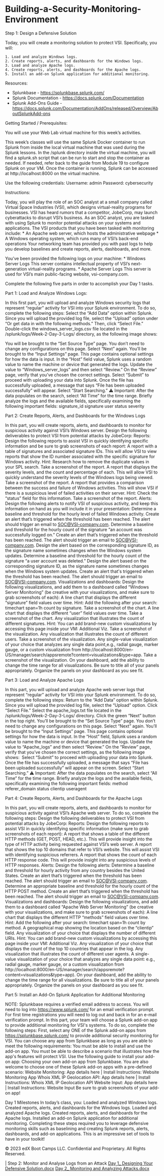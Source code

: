 # Building-a-Security-Monitoring-Environment
Step 1: Design a Defensive Solution

Today, you will create a monitoring solution to protect VSI. Specifically, you will:

    1. Load and analyze Windows logs.
    2. Create reports, alerts, and dashboards for the Windows logs.
    3. Load and analyze Apache logs.
    4. Create reports, alerts, and dashboards for the Apache logs.
    5. Install an add-on Splunk application for additional monitoring.

Resources:

* Splunkbase - https://splunkbase.splunk.com/
* Splunk Documentation - https://docs.splunk.com/Documentation
* Splunk Add-Ons Guide - https://docs.splunk.com/Documentation/AddOns/released/Overview/AboutSplunkAdd-ons

Getting Started / Prerequisites:

You will use your Web Lab virtual machine for this week’s activities.

This week’s classes will use the same Splunk Docker container to run Splunk from inside the local virtual machine that was used during the Splunk lessons. In the /splunk directory inside the virtual machine, you will find a splunk.sh script that can be run to start and stop the container as needed.
If needed, refer back to the guide from Module 19 to configure Splunk on your VM.
Once the container is running, Splunk can be accessed at http://localhost:8000 on the virtual machine.

Use the following credentials:
Username: admin
Password: cybersecurity

Instructions:

Today, you will play the role of an SOC analyst at a small company called Virtual Space Industries (VSI), which designs virtual-reality programs for businesses.
VSI has heard rumors that a competitor, JobeCorp, may launch cyberattacks to disrupt VSI’s business.
As an SOC analyst, you are tasked with using Splunk to monitor potential attacks on your systems and applications.
The VSI products that you have been tasked with monitoring include:
    * An Apache web server, which hosts the administrative webpage
    * A Windows operating system, which runs many of VSI’s back-end operations
Your networking team has provided you with past logs to help you develop baselines and create reports, alerts, dashboards, and more.

You’ve been provided the following logs on your machine:
    * Windows Server Logs
    This server contains intellectual property of VSI’s next-generation virtual-reality programs.
    * Apache Server Logs
    This server is used for VSI’s main public-facing website, vsi-company.com.

Complete the following five parts in order to accomplish your Day 1 tasks.

Part 1: Load and Analyze Windows Logs:

In this first part, you will upload and analyze Windows security logs that represent “regular” activity for VSI into your Splunk environment. To do so, complete the following steps:
Select the “Add Data” option within Splunk.
Since you will upload the provided log file, select the “Upload” option under “Or get data in with the following methods.”
Then, click “Select File.”
Double-click the windows_server_logs.csv file located in the /splunk/logs/Week-2-Day-3-Logs/ directory, as the following image shows:

You will be brought to the “Set Source Type” page.
You don’t need to change any configurations on this page.
Select “Next” again.
You’ll be brought to the “Input Settings” page.
This page contains optional settings for how the data is input.
In the “Host” field value, Splunk uses a random value to name the machine or device that generated the logs.
Update the value to “Windows_server_logs” and then select “Review.”
On the “Review” page, verify that you’ve chosen the correct settings.
Select “Submit” to proceed with uploading your data into Splunk.
Once the file has successfully uploaded, a message that says “File has been uploaded successfully” will appear.
Select “Start Searching.”
⚠️ Important: After the data populates on the search, select “All Time” for the time range.
Briefly analyze the logs and the available fields, specifically examining the following important fields:
signature_id
signature
user
status
severity

Part 2: Create Reports, Alerts, and Dashboards for the Windows Logs

In this part, you will create reports, alerts, and dashboards to monitor for suspicious activity against VSI’s Windows server. Design the following deliverables to protect VSI from potential attacks by JobeCorp:
Reports: Design the following reports to assist VSI in quickly identifying specific information and be sure to grab screenshots of each report:
A report with a table of signatures and associated signature IDs.
This will allow VSI to view reports that show the ID number associated with the specific signature for Windows activity.
Hint: Research how to remove the duplicate values in your SPL search.
Take a screenshot of the report. 
A report that displays the severity levels, and the count and percentage of each.
This will allow VSI to quickly understand the severity levels of the Windows logs being viewed.
Take a screenshot of the report. 
A report that provides a comparison between the success and failure of Windows activities.
This will show VSI if there is a suspicious level of failed activities on their server.
Hint: Check the “status” field for this information.
Take a screenshot of the report. 
Alerts: Design the following alerts to notify VSI of suspicious activity, and keep this information on hand as you will include it in your presentation: 
Determine a baseline and threshold for the hourly level of failed Windows activity.
Create an alert that’s triggered when the threshold has been reached.
The alert should trigger an email to SOC@VSI-company.com.
Determine a baseline and threshold for the hourly count of the signature “an account was successfully logged on.”
Create an alert that’s triggered when the threshold has been reached.
The alert should trigger an email to SOC@VSI-company.com.
Design the alert based on the corresponding signature ID, as the signature name sometimes changes when the Windows system updates.
Determine a baseline and threshold for the hourly count of the signature “a user account was deleted.”
Design the alert based on the corresponding signature ID, as the signature name sometimes changes when the Windows system updates.
Create an alert that's triggered when the threshold has been reached.
The alert should trigger an email to SOC@VSI-company.com.
Visualizations and dashboards: Design the following visualizations, and add them to a dashboard called “Windows Server Monitoring” (be creative with your visualizations, and make sure to grab screenshots of each):
A line chart that displays the different “signature” field values over time.
Hint: Add the following after your search: timechart span=1h count by signature.
Take a screenshot of the chart. 
A line chart that displays the different “user” field values over time.
Take a screenshot of the chart. 
Any visualization that illustrates the count of different signatures.
Hint: You can add brand-new custom visualizations by accessing this page inside your VM: Additional Viz.
Take a screenshot of the visualization. 
Any visualization that illustrates the count of different users.
Take a screenshot of the visualization. 
Any single-value visualization of your choice that analyzes any single data point,e.g., radial gauge, marker gauge, or a custom visualization from http://localhost:8000/en-US/manager/search/appsremote?content=visualizations&type=app.
Take a screenshot of the visualization. 
On your dashboard, add the ability to change the time range for all visualizations.
Be sure to title all of your panels appropriately.
Organize the panels on your dashboard as you see fit.



Part 3: Load and Analyze Apache Logs

In this part, you will upload and analyze Apache web server logs that represent “regular” activity for VSI into your Splunk environment. To do so, complete the following steps:
Return to the “Add Data” option within Splunk.
Since you will upload the provided log file, select the “Upload” option.
Click “Select File.”
Select the apache_logs.txt file located in the /splunk/logs/Week-2-Day-3-Logs/ directory.
Click the green “Next” button in the top right.
You’ll be brought to the “Set Source Type” page.
You don’t need to change any configurations on this page.
Select “Next” again.
You’ll be brought to the “Input Settings” page.
This page contains optional settings for how the data is input.
In the “Host” field, Splunk uses a random value to name the machine or device that generated the logs.
Update the value to “Apache_logs” and then select “Review.”
On the “Review” page, verify that you’ve chosen the correct settings, as the following image shows: 
Select “Submit” to proceed with uploading your data into Splunk.
Once the file has successfully uploaded, a message that says “File has been uploaded successfully” will appear on the screen.
Select “Start Searching.”
⚠️ Important: After the data populates on the search, select “All Time” for the time range.
Briefly analyze the logs and the available fields, specifically examining the following important fields:
method
referer_domain
status
clientip
useragent

Part 4: Create Reports, Alerts, and Dashboards for the Apache Logs

In this part, you will create reports, alerts, and dashboards to monitor for suspicious activity against VSI’s Apache web server. To do so, complete the following steps:
Design the following deliverables to protect VSI from potential attacks by JobeCorp:
Reports: Design the following reports to assist VSI in quickly identifying specific information (make sure to grab screenshots of each report):
A report that shows a table of the different HTTP methods (GET, POST, HEAD, etc.).
This will provide insight into the type of HTTP activity being requested against VSI’s web server.
A report that shows the top 10 domains that refer to VSI’s website.
This will assist VSI with identifying suspicious referrers.
A report that shows the count of each HTTP response code.
This will provide insight into any suspicious levels of HTTP responses.
Alerts: Design the following alerts:
Determine a baseline and threshold for hourly activity from any country besides the United States.
Create an alert that’s triggered when the threshold has been reached.
The alert should trigger an email to SOC@VSI-company.com.
Determine an appropriate baseline and threshold for the hourly count of the HTTP POST method.
Create an alert that’s triggered when the threshold has been reached.
The alert should trigger an email to SOC@VSI-company.com.
Visualizations and dashboards: Design the following visualizations, and add them to a dashboard called “Apache Web Server Monitoring” (be creative with your visualizations, and make sure to grab screenshots of each):
A line chart that displays the different HTTP “methods” field values over time.
Hint: Add the following after your search: timechart span=1h count by method.
A geographical map showing the location based on the “clientip” field.
Any visualization of your choice that displays the number of different URIs.
Hint: You can add brand-new custom visualizations by accessing this page inside your VM: Additional Viz.
Any visualization of your choice that displays the count of the top 10 countries that appear in the log.
Any visualization that illustrates the count of different user agents.
A single-value visualization of your choice that analyzes any single data point: e.g., radial gauge, marker gauge, or a custom visualization from http://localhost:8000/en-US/manager/search/appsremote?content=visualizations&type=app).
On your dashboard, add the ability to change the time range for all visualizations.
Be sure to title all of your panels appropriately.
Organize the panels on your dashboard as you see fit.

Part 5: Install an Add-On Splunk Application for Additional Monitoring

NOTE: Splunkbase requires a verified email address to access. You will need to log into https://www.splunk.com/ for an email verification prompt. For first time registrations you will need to log out and back in for an e-mail verification prompt.
In this part, your team will choose a Splunk add-on app to provide additional monitoring for VSI's systems. To do so, complete the following steps:
First, select any ONE of the Splunk add-on apps from https://splunkbase.splunk.com/ to provide additional security monitoring for VSI.
You can choose any app from Splunkbase as long as you are able to meet the following requirements:
You must be able to install and use the add-on app.
You must be able to describe a scenario that illustrates how the app's features will protect VSI.
Use the following guide to install your add-on app: Choosing your own add-on app from Splunkbase.
You are also welcome to choose one of these Splunk add-on apps with a pre-defined scenario:
Website Monitoring: App details here | Install Instructions: Website Monitoring App
Whois XML IP Geolocation API: App details here | Install Instructions: Whois XML IP Geolocation API
Website Input: App details here | Install Instructions: Website Input
Be sure to grab screenshots of your add-on app!

Day 1 Milestones
In today’s class, you:
Loaded and analyzed Windows logs.
Created reports, alerts, and dashboards for the Windows logs.
Loaded and analyzed Apache logs.
Created reports, alerts, and dashboards for the Apache logs.
Installed an add-on Splunk application for additional monitoring.
Completing these steps required you to leverage defensive monitoring skills such as baselining and creating Splunk reports, alerts, dashboards, and add-on applications. This is an impressive set of tools to have in your toolkit!


© 2023 edX Boot Camps LLC. Confidential and Proprietary. All Rights Reserved.



| Step 2: Monitor and Analyse Logs from an Attack
[Day 1_ Designing Your Defensive Solution.docx](https://github.com/wazonthenet/Building-a-Security-Monitoring-Environment/files/13815408/Day.1_.Designing.Your.Defensive.Solution.docx)
[Day 2_ Monitoring and Analyzing Attacks.docx](https://github.com/wazonthenet/Building-a-Security-Monitoring-Environment/files/13815409/Day.2_.Monitoring.and.Analyzing.Attacks.docx)
